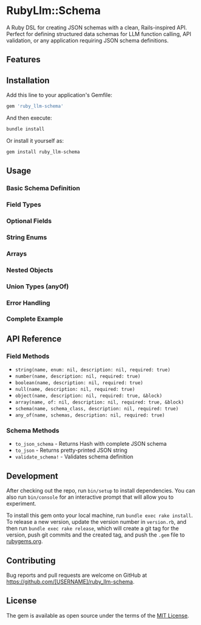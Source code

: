 # RubyLlm::Schema

A Ruby DSL for creating JSON schemas with a clean, Rails-inspired API. Perfect for defining structured data schemas for LLM function calling, API validation, or any application requiring JSON schema definitions.

## Features

<!-- TODO -->

## Installation

Add this line to your application's Gemfile:

```ruby
gem 'ruby_llm-schema'
```

And then execute:

```bash
bundle install
```

Or install it yourself as:

```bash
gem install ruby_llm-schema
```

## Usage

### Basic Schema Definition

<!-- TODO -->

### Field Types

<!-- TODO -->

### Optional Fields

<!-- TODO -->

### String Enums

<!-- TODO -->

### Arrays

<!-- TODO -->

### Nested Objects

<!-- TODO -->

### Union Types (anyOf)

<!-- TODO -->


### Error Handling

<!-- TODO -->

### Complete Example

<!-- TODO -->

## API Reference

### Field Methods

- `string(name, enum: nil, description: nil, required: true)`
- `number(name, description: nil, required: true)`  
- `boolean(name, description: nil, required: true)`
- `null(name, description: nil, required: true)`
- `object(name, description: nil, required: true, &block)`
- `array(name, of: nil, description: nil, required: true, &block)`
- `schema(name, schema_class, description: nil, required: true)`
- `any_of(name, schemas, description: nil, required: true)`

### Schema Methods

- `to_json_schema` - Returns Hash with complete JSON schema
- `to_json` - Returns pretty-printed JSON string
- `validate_schema!` - Validates schema definition

## Development

After checking out the repo, run `bin/setup` to install dependencies. You can also run `bin/console` for an interactive prompt that will allow you to experiment.

To install this gem onto your local machine, run `bundle exec rake install`. To release a new version, update the version number in `version.rb`, and then run `bundle exec rake release`, which will create a git tag for the version, push git commits and the created tag, and push the `.gem` file to [rubygems.org](https://rubygems.org).

## Contributing

Bug reports and pull requests are welcome on GitHub at https://github.com/[USERNAME]/ruby_llm-schema.

## License

The gem is available as open source under the terms of the [MIT License](https://opensource.org/licenses/MIT).
